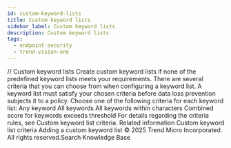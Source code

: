 ```yaml
---
id: custom-keyword-lists
title: Custom keyword lists
sidebar_label: Custom keyword lists
description: Custom keyword lists
tags:
  - endpoint-security
  - trend-vision-one
---
```


/*<![CDATA[*/ $('#title').html($('meta[name=map-description]').attr('content')); /*]]>*/ Custom keyword lists Create custom keyword lists if none of the predefined keyword lists meets your requirements. There are several criteria that you can choose from when configuring a keyword list. A keyword list must satisfy your chosen criteria before data loss prevention subjects it to a policy. Choose one of the following criteria for each keyword list: Any keyword All keywords All keywords within <x> characters Combined score for keywords exceeds threshold For details regarding the criteria rules, see Custom keyword list criteria. Related information Custom keyword list criteria Adding a custom keyword list © 2025 Trend Micro Incorporated. All rights reserved.Search Knowledge Base
